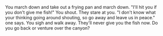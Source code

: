 You march down and take out a frying pan and march down. "I'll hit you if you
don't give me fish!" You shout. They stare at you. "I don't know what your
thinking going around shouting, so go away and leave us in peace." one says. You
sigh and walk away. They'll never give you the fish now. Do you go back or
venture over the canyon?
